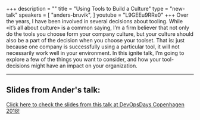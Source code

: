+++
description = ""
title = "Using Tools to Build a Culture"
type = "new-talk"
speakers = [
        "anders-bruvik",
]
youtube = "L9GEEu9RRe0"
+++
Over the years, I have been involved in several decisions about tooling. While «it’s all about culture» is a common saying, I’m a firm believer that not only do the tools you choose form your company culture, but your culture should also be a part of the decision when you choose your toolset. That is: just because one company is successfully using a particular tool, it will not necessarily work well in your environment. In this ignite talk, I’m going to explore a few of the things you want to consider, and how your tool-decisions might have an impact on your organization.

<hr>

<h2>Slides from Ander's talk:</h2>

[Click here to check the slides from this talk at DevOpsDays Copenhagen 2018!](https://drive.google.com/open?id=1TOo70YfJgrQwCYIcbw-u4no6l8xr1B81)